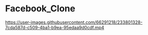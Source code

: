 # Facebook_Clone


https://user-images.githubusercontent.com/66291218/233801328-7cda587d-c509-4ba1-b9ea-95edaa9d0cdf.mp4

